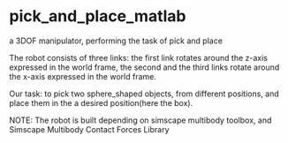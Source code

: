 # pick_and_place_matlab
a  3DOF manipulator, performing the task of pick and place 


The robot consists of three links:
the first link rotates around the z-axis expressed in the world frame, the second and the third links rotate around the x-axis expressed in the world frame. 
                                
Our task: to pick two sphere_shaped objects, from different positions, and place them in the a desired position(here the box).

NOTE: The robot is built depending on simscape multibody toolbox, and Simscape Multibody Contact Forces Library
